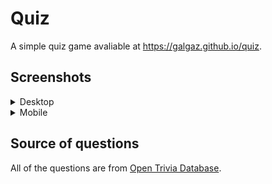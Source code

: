 # Quiz

A simple quiz game avaliable at https://galgaz.github.io/quiz.

## Screenshots

<details>
<summary>Desktop</summary>

![](screenshots/quizDesktop01.png)
![](screenshots/quizDesktop02.png)
![](screenshots/quizDesktop03.png)
![](screenshots/quizDesktop04.png)

</details>

<details>
<summary>Mobile</summary>

![](screenshots/quizMobile01.png)
![](screenshots/quizMobile02.png)
![](screenshots/quizMobile03.png)
![](screenshots/quizMobile04.png)

</details>

## Source of questions

All of the questions are from [Open Trivia Database](https://opentdb.com).